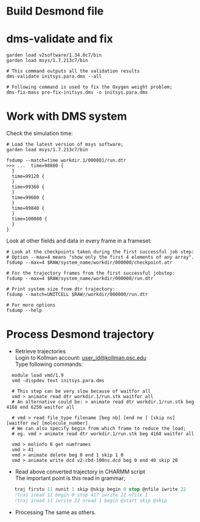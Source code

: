 # Build Desmond file  


# dms-validate and fix

```
garden load v2software/1.34.0c7/bin
garden load msys/1.7.213c7/bin

# This command outputs all the validation results
dms-validate initsys.para.dms --all

# Following command is used to fix the Oxygen weight problem;
dms-fix-mass pre-fix-initsys.dms -o initsys.para.dms
```

# Work with DMS system  
Check the simulation time:  
```
# Load the latest version of msys software;
garden load msys/1.7.213c7/bin

fsdump --match=time workdir.1/000001/run.dtr
>>> ...  time=98880 {
  }
  time=99120 {
  }
  time=99360 {
  }
  time=99600 {
  }
  time=99840 {
  }
  time=100080 {
  }
}
``` 

Look at other fields and data in every frame in a frameset:  
```
# Look at the checkpoints taken during the first successful job step:
# Option --max=4 means "show only the first 4 elements of any array".
fsdump --max=4 $RAW/system_name/workdir/000000/checkpoint.atr

# For the trajectory frames from the first successful jobstep:
fsdump --max=4 $RAW/system_name/workdir/000000/run.dtr

# Print system size from dtr trajectory:
fsdump --match=UNITCELL $RAW//workdir/000000/run.dtr

# For more options 
fsdump --help
```


# Process Desmond trajectory 

- Retrieve trajectories  
Login to Kollman account: user_id@kollman.psc.edu   
Type following commands:
```shell
  module load vmd/1.9
  vmd -dispdev text initsys.para.dms
  
  # This step can be very slow because of waitfor all
  vmd > animate read dtr workdir.1/run.stk waitfor all
  # An alternative could be: > animate read dtr workdir.1/run.stk beg 4168 end 6250 waitfor all
  
  # vmd > read file_type filename [beg nb] [end ne ] [skip ns] [waitfor nw] [molecule_number] 
  # We can also specify begin from which frame to reduce the load;
  # eg. vmd > animate read dtr workdir.1/run.stk beg 4168 waitfor all
  
  vmd > molinfo 0 get numframes
  vmd > 41
  vmd > animate delete beg 0 end 1 skip 1 0
  vmd > animate write dcd v2-cbd-100ns.dcd beg 0 end 40 skip 20

```

- Read above converted trajectory in CHARMM script  
The important point is this read in grammar;

```fortran
   traj firstu 11 nunit 1 skip @skip begin 0 stop @nfile iwrite 22
   !traj iread 11 begin 0 stop 417 iwrite 22 nfile 1
   !traj iread 11 iwrite 22 nread 1 begin @start skip @skip
```

- Processing
The same as others.
